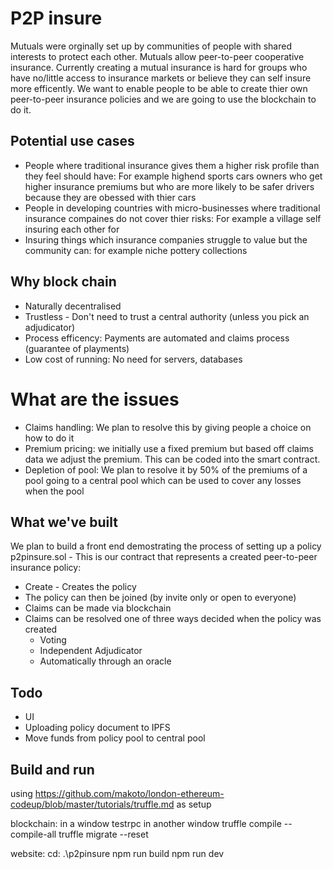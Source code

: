 # P2P insure
Mutuals were orginally set up by communities of people with shared interests to protect each other. Mutuals allow peer-to-peer cooperative insurance. Currently creating a mutual insurance is hard for groups who have no/little access to insurance markets or believe they can self insure more efficently. We want to enable people to be able to create thier own peer-to-peer insurance policies and we are going to use the blockchain to do it.

## Potential use cases

- People where traditional insurance gives them a higher risk profile than they feel should have: For example highend sports cars owners who get higher insurance premiums but who are more likely to be safer drivers because they are obessed with thier cars
- People in developing countries with micro-businesses where traditional insurance compaines do not cover thier risks: For example a village self insuring each other for 
- Insuring things which insurance companies struggle to value but the community can: for example niche pottery collections

## Why block chain

- Naturally decentralised
- Trustless - Don't need to trust a central authority (unless you pick an adjudicator)
- Process efficency: Payments are automated and claims process (guarantee of playments)
- Low cost of running: No need for servers, databases

# What are the issues

- Claims handling: We plan to resolve this by giving people a choice on how to do it
- Premium pricing: we initially use a fixed premium but based off claims data we adjust the premium. This can be coded into the smart contract. 
- Depletion of pool: We plan to resolve it by 50% of the premiums of a pool going to a central pool which can be used to cover any losses when the pool

## What we've built

We plan to build a front end demostrating the process of setting up a policy
p2pinsure.sol - This is our contract that represents a created peer-to-peer insurance policy:
   - Create - Creates the policy
   - The policy can then be joined (by invite only or open to everyone)
   - Claims can be made via blockchain
   - Claims can be resolved one of three ways decided when the policy was created
      - Voting 
      - Independent Adjudicator
      - Automatically through an oracle
      
## Todo
- UI
- Uploading policy document to IPFS
- Move funds from policy pool to central pool


## Build and run
using https://github.com/makoto/london-ethereum-codeup/blob/master/tutorials/truffle.md as setup

blockchain:
in a window
   testrpc
in another window
truffle compile --compile-all
truffle migrate --reset

website:
cd: .\p2pinsure
npm run build
npm run dev
